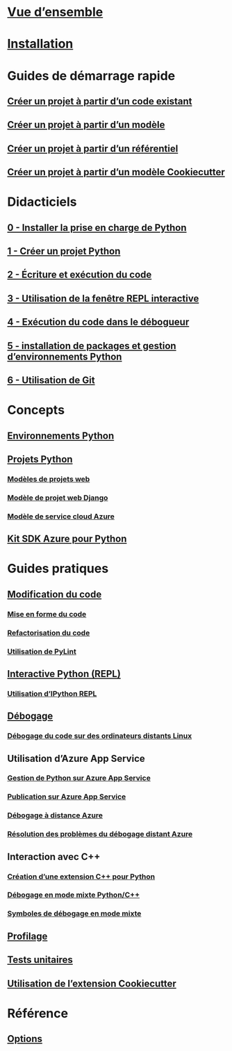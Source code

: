# [Vue d’ensemble](overview-of-python-tools-for-visual-studio.md)
# [Installation](installing-python-support-in-visual-studio.md)
# Guides de démarrage rapide
## [Créer un projet à partir d’un code existant](quickstart-01-project-from-existing.md)
## [Créer un projet à partir d’un modèle](quickstart-02-python-in-visual-studio-project-from-template.md)
## [Créer un projet à partir d’un référentiel](quickstart-03-python-in-visual-studio-project-from-repository.md)
## [Créer un projet à partir d’un modèle Cookiecutter](quickstart-04-python-in-visual-studio-project-from-cookiecutter.md)
# Didacticiels
## [0 - Installer la prise en charge de Python](tutorial-working-with-python-in-visual-studio-step-00-installation.md)
## [1 - Créer un projet Python](tutorial-working-with-python-in-visual-studio-step-01-create-project.md)
## [2 - Écriture et exécution du code](tutorial-working-with-python-in-visual-studio-step-02-writing-code.md)
## [3 - Utilisation de la fenêtre REPL interactive](tutorial-working-with-python-in-visual-studio-step-03-interactive-repl.md)
## [4 - Exécution du code dans le débogueur](tutorial-working-with-python-in-visual-studio-step-04-debugging.md)
## [5 - installation de packages et gestion d’environnements Python](tutorial-working-with-python-in-visual-studio-step-05-installing-packages.md)
## [6 - Utilisation de Git](tutorial-working-with-python-in-visual-studio-step-06-working-with-git.md)
# Concepts
## [Environnements Python](managing-python-environments-in-visual-studio.md)
## [Projets Python](managing-python-projects-in-visual-studio.md)
### [Modèles de projets web](python-web-application-project-templates.md)
### [Modèle de projet web Django](python-django-web-application-project-template.md)
### [Modèle de service cloud Azure](python-azure-cloud-service-project-template.md)
## [Kit SDK Azure pour Python](azure-sdk-for-python.md)
# Guides pratiques
## [Modification du code](editing-python-code-in-visual-studio.md)
### [Mise en forme du code](formatting-python-code.md)
### [Refactorisation du code](refactoring-python-code.md)
### [Utilisation de PyLint](linting-python-code.md)
## [Interactive Python (REPL)](python-interactive-repl-in-visual-studio.md)
### [Utilisation d’IPython REPL](interactive-repl-ipython.md)
## [Débogage](debugging-python-in-visual-studio.md)
### [Débogage du code sur des ordinateurs distants Linux](debugging-python-code-on-remote-linux-machines.md)
## Utilisation d’Azure App Service
### [Gestion de Python sur Azure App Service](managing-python-on-azure-app-service.md)
### [Publication sur Azure App Service](publishing-python-web-applications-to-azure-from-visual-studio.md)
### [Débogage à distance Azure](debugging-remote-python-code-on-azure.md)
### [Résolution des problèmes du débogage distant Azure](debugging-remote-python-code-on-azure-troubleshooting.md)
## Interaction avec C++
### [Création d’une extension C++ pour Python](working-with-c-cpp-python-in-visual-studio.md)
### [Débogage en mode mixte Python/C++](debugging-mixed-mode-c-cpp-python-in-visual-studio.md)
### [Symboles de débogage en mode mixte](debugging-symbols-for-mixed-mode-c-cpp-python.md)
## [Profilage](profiling-python-code-in-visual-studio.md)
## [Tests unitaires](unit-testing-python-in-visual-studio.md)
## [Utilisation de l’extension Cookiecutter](using-python-cookiecutter-templates.md)
# Référence
## [Options](python-support-options-and-settings-in-visual-studio.md)

